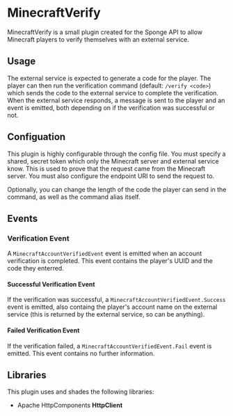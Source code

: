# MinecraftVerify

MinecraftVerify is a small plugin created for the Sponge API to allow Minecraft players to verify themselves with an external service.

## Usage

The external service is expected to generate a code for the player. The player can then run the verification command (default: `/verify <code>`) which sends the code to the external service to complete the verification. When the external service responds, a message is sent to the player and an event is emitted, both depending on if the verification was successful or not.

## Configuation

This plugin is highly configurable through the config file. You must specify a shared, secret token which only the Minecraft server and external service know. This is used to prove that the request came from the Minecraft server. You must also configure the endpoint URI to send the request to.

Optionally, you can change the length of the code the player can send in the command, as well as the command alias itself.

## Events

### Verification Event

A `MinecraftAccountVerifiedEvent` event is emitted when an account verification is completed. This event contains the player's UUID and the code they enterred.

#### Successful Verification Event

If the verification was successful, a `MinecraftAccountVerifiedEvent.Success` event is emitted, also containg the player's account name on the external service (this is returned by the external service, so can be anything).

#### Failed Verification Event

If the verification failed, a `MinecraftAccountVerifiedEvent.Fail` event is emitted. This event contains no further information.

## Libraries

This plugin uses and shades the following libraries:

* Apache HttpComponents **HttpClient**